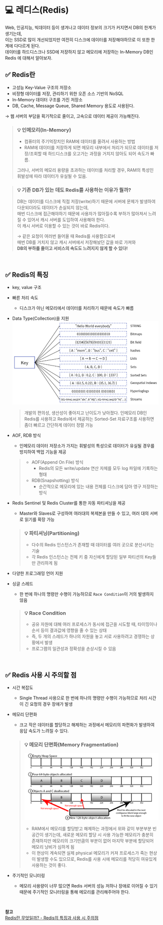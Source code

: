 # 💻 레디스(Redis)
Web, 인공지능, 빅데이터 등이 생겨나고 데이터 정보의 크기가 커지면서 DB의 한계가 생기는데,  
이는 SSD로 많이 개선되었지만 여전히 디스크에 데이터를 저장해야하므로 이 또한 한계에 다다르게 된다.  
데이터를 하드디스크나 SSD에 저장하지 않고 메모리에 저장하는 In-Memory DB인 Redis 에 대해서 알아보자.

## ✅ Redis란
- 고성능 Key-Value 구조의 저장소
- 비정형 데이터를 저장, 관리하기 위한 오픈 소스 기반의 NoSQL
- In-Memory 데이터 구조를 가진 저장소
- DB, Cache, Message Queue, Shared Memory 용도로 사용된다.

→ 웹 서버의 부담을 획기적으로 줄이고, 고속으로 데이터 제공이 가능해진다.

> ### 💡 인메모리(In-Memory)
> - 컴퓨터의 주기억장치인 RAM에 데이터를 올려서 사용하는 방법
> - RAM에 데이터를 저장하게 되면 메모리 내부에서 처리가 되므로 데이터를 저장/조회할 때 하드디스크를 오고가는 과정을 거치지 않아도 되어 속도가 빠름.
> 
> 그러나, 서버의 메모리 용량을 초과하는 데이터를 처리할 경우, RAM의 특성인 휘발성에 따라 데이터가 유실될 수 있음.

> ### 💡 기존 DB가 있는 데도 Redis를 사용하는 이유가 뭘까?
> DB는 데이터를 디스크에 직접 저장(write)하기 때문에 서버에 문제가 발생하여 다운되더라도 데이터가 손실되지 않는데,  
> 매번 디스크에 접근해야하기 때문에 사용자가 많아질수록 부하가 많아져서 느려질 수 있어서 캐시 서버를 도입하여 사용해야 한다.  
> 이 캐시 서버로 이용할 수 있는 것이 바로 Redis이다.
> 
> → 같은 요청이 여러번 들어올 때 Redis를 사용함으로써  
> 매번 DB를 거치지 않고 캐시 서버에서 저장해놨던 값을 바로 가져와  
> **DB의 부하를 줄이고 서비스의 속도도 느려지지 않게 할 수 있다!**

<br>

## ✅ Redis의 특징
- key, value 구조
- 빠른 처리 속도
  - 디스크가 아닌 메모리에서 데이터를 처리하기 때문에 속도가 빠름
- Data Type(Collection)을 지원
![data_type_collection.png](res/data_type_collection.png)
    > 개발의 편의성, 생산성이 좋아지고 난이도가 낮아졌다.
    > 인메모리 DB인 Redis를 사용하고 Redis에서 제공하는 Sorted-Set 자료구조를 사용하면 좀더 빠르고 간단하게 데이터 정렬 가능 

- AOF, RDB 방식
  - 인메모리 데이터 저장소가 가지는 휘발성의 특성으로 데이터가 유실될 경우를 방지하여 백업 기능을 제공
  > - AOF(Append On File) 방식
  >   - Redis의 모든 write/update 연산 자체를 모두 log 파일에 기록하는 형태
  > - RDB(Snapshotting) 방식
  >   - 순간적으로 메모리에 있는 내용 전체를 디스크에 담아 영구 저장하는 방식 

- Redis Sentinel 및 Redis Cluster를 통한 자동 파티셔닝을 제공
  - Master와 Slaves로 구성하여 여러대의 복제본을 만들 수 있고, 여러 대의 서버로 읽기를 확장 가능
  > ### 💡 파티셔닝(Partitioning)
  > - 다수의 Redis 인스턴스가 존재할 때 데이터를 여러 곳으로 분산시키는 기술
  > - 각 Redis 인스턴스는 전체 키 중 자신에게 할당된 일부 파티션의 Key들만 관리하게 됨

- 다양한 프로그래밍 언어 지원
- 싱글 스레드
  - 한 번에 하나의 명령만 수행이 가능하므로 `Race Condition`이 거의 발생하지 않음
  > ### 💡 Race Condition
  > - 공유 자원에 대해 여러 프로세스가 동시에 접근을 시도할 때, 타이밍이나 순서 등이 결과값에 영향을 줄 수 있는 상태
  > - 즉, 두 개의 스레드가 하나의 자원을 놓고 서로 사용하려고 경쟁하는 상황에서 발생
  > - 프로그램의 일관성과 정확성을 손상시킬 수 있음 

<br>

## ✅ Redis 사용 시 주의할 점
- 시간 복잡도
  - Single Thread 사용으로 한 번에 하나의 명령만 수행이 가능하므로 처리 시간이 긴 요청의 경우 장애가 발생
- 메모리 단편화
  - 크고 작은 데이터를 할당하고 해제하는 과정에서 메모리의 파편화가 발생하여 응답 속도가 느려질 수 있다.
  > ### 💡 메모리 단편화(Memory Fragmentation)
  > ![memory_fragmentation.png](res/memory_fragmentation.png)
  > - RAM에서 메모리를 할당받고 해제하는 과정에서 위와 같이 부분부분 빈 공간이 생기는데, 새로운 메모리 할당 시 사용 가능한 메모리가 충분히 존재하지만 메모리의 크기만큼의 부분이 없어 마지막 부분에 할당되어 메모리 낭비가 심하게 됨
  > - 이 현상이 계속되면 실제 physical 메모리가 커져 프로세스가 죽는 현상이 발생할 수도 있으므로, Redis를 사용 시에 메모리를 적당히 여유있게 사용하는 것이 좋다.

- 주기적인 모니터링
  - 메모리 사용량이 너무 많으면 Redis 서버의 성능 저하나 장애로 이어질 수 있기 때문에 주기적인 모니터링을 통해 메모리를 관리해주어야 한다.

<br>

**참고**  
[Redis란 무엇일까? - Redis의 특징과 사용 시 주의점](https://velog.io/@wnguswn7/Redis%EB%9E%80-%EB%AC%B4%EC%97%87%EC%9D%BC%EA%B9%8C-Redis%EC%9D%98-%ED%8A%B9%EC%A7%95%EA%B3%BC-%EC%82%AC%EC%9A%A9-%EC%8B%9C-%EC%A3%BC%EC%9D%98%EC%A0%90)